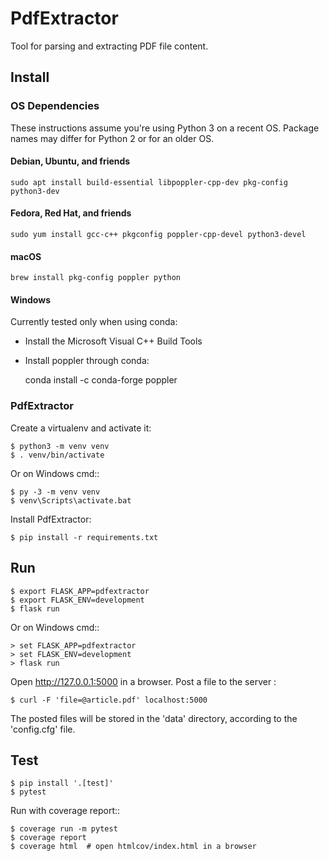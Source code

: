 # PdfExtractor

Tool for parsing and extracting PDF file content.

## Install

### OS Dependencies

These instructions assume you're using Python 3 on a recent OS. Package names may differ for Python 2 or for an older OS.

#### Debian, Ubuntu, and friends

    sudo apt install build-essential libpoppler-cpp-dev pkg-config python3-dev

#### Fedora, Red Hat, and friends

    sudo yum install gcc-c++ pkgconfig poppler-cpp-devel python3-devel

#### macOS
    
    brew install pkg-config poppler python

#### Windows

Currently tested only when using conda:

- Install the Microsoft Visual C++ Build Tools
- Install poppler through conda:

    conda install -c conda-forge poppler

### PdfExtractor

Create a virtualenv and activate it:

    $ python3 -m venv venv
    $ . venv/bin/activate

Or on Windows cmd::

    $ py -3 -m venv venv
    $ venv\Scripts\activate.bat

Install PdfExtractor:

    $ pip install -r requirements.txt

## Run

    $ export FLASK_APP=pdfextractor
    $ export FLASK_ENV=development
    $ flask run

Or on Windows cmd::

    > set FLASK_APP=pdfextractor
    > set FLASK_ENV=development
    > flask run

Open http://127.0.0.1:5000 in a browser.
Post a file to the server :
    
    $ curl -F 'file=@article.pdf' localhost:5000

The posted files will be stored in the 'data' directory, according to the 'config.cfg' file.

## Test

    $ pip install '.[test]'
    $ pytest

Run with coverage report::

    $ coverage run -m pytest
    $ coverage report
    $ coverage html  # open htmlcov/index.html in a browser
